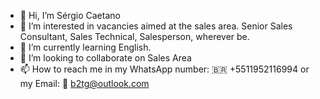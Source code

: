 - 👋 Hi, I’m Sérgio Caetano
- 👀 I’m interested in vacancies aimed at the sales area. Senior Sales Consultant, Sales Technical, Salesperson, wherever be.
- 🌱 I’m currently learning English. 
- 💞️ I’m looking to collaborate on Sales Area
- 📫 How to reach me in my WhatsApp number: 🇧🇷 +5511952116994 or my Email: 📧 b2tg@outlook.com

<!---
SCaetano77/SCaetano77 is a ✨ special ✨ repository because its `README.md` (this file) appears on your GitHub profile.
You can click the Preview link to take a look at your changes.
--->

